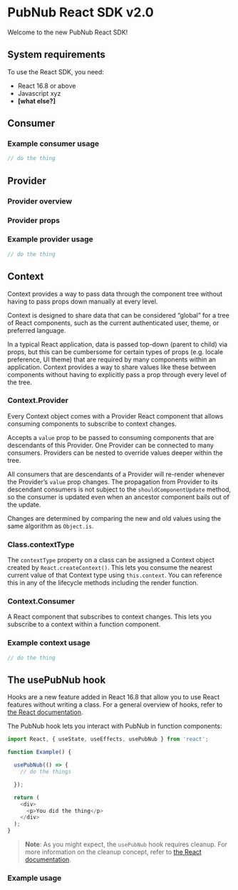 # PubNub React SDK v2.0

Welcome to the new PubNub React SDK!

## System requirements

To use the React SDK, you need:

* React 16.8 or above
* Javascript xyz
* **[what else?]**

## Consumer

### Example consumer usage

```js
// do the thing
```

## Provider

### Provider overview

### Provider props

### Example provider usage

```js
// do the thing
```

## Context

<!-- lifted from reactjs.org -->
Context provides a way to pass data through the component tree without having to pass props down manually at every level.

Context is designed to share data that can be considered “global” for a tree of React components, such as the current authenticated user, theme, or preferred language.

In a typical React application, data is passed top-down (parent to child) via props, but this can be cumbersome for certain types of props (e.g. locale preference, UI theme) that are required by many components within an application. Context provides a way to share values like these between components without having to explicitly pass a prop through every level of the tree.

### Context.Provider

<!-- lifted from reactjs.org -->
Every Context object comes with a Provider React component that allows consuming components to subscribe to context changes.

Accepts a `value` prop to be passed to consuming components that are descendants of this Provider. One Provider can be connected to many consumers. Providers can be nested to override values deeper within the tree.

All consumers that are descendants of a Provider will re-render whenever the Provider’s `value` prop changes. The propagation from Provider to its descendant consumers is not subject to the `shouldComponentUpdate` method, so the consumer is updated even when an ancestor component bails out of the update.

Changes are determined by comparing the new and old values using the same algorithm as `Object.is`.

### Class.contextType

<!-- lifted from reactjs.org -->
The `contextType` property on a class can be assigned a Context object created by `React.createContext()`. This lets you consume the nearest current value of that Context type using `this.context`. You can reference this in any of the lifecycle methods including the render function.

### Context.Consumer

<!-- lifted from reactjs.org -->
A React component that subscribes to context changes. This lets you subscribe to a context within a function component.

### Example context usage

```js
// do the thing
```

## The usePubNub hook

Hooks are a new feature added in React 16.8 that allow you to use React features without writing a class. For a general overview of hooks, refer to [the React documentation](https://reactjs.org/docs/hooks-intro.html).

The PubNub hook lets you interact with PubNub in function components:

```js
import React, { useState, useEffects, usePubNub } from 'react';

function Example() {

  usePubNub(() => {
    // do the things

  });

  return (
    <div>
      <p>You did the thing</p>
    </div>
  );
}
```

> **Note**: As you might expect, the `usePubNub` hook requires cleanup. For more information on the cleanup concept, refer to [the React documentation](https://reactjs.org/docs/hooks-effect.html#effects-with-cleanup).

### Example usage
